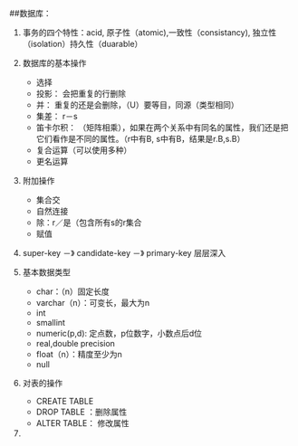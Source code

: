 ##数据库：
1. 事务的四个特性：acid, 原子性（atomic),一致性（consistancy), 独立性（isolation）持久性（duarable）
2. 数据库的基本操作
	- 选择
	- 投影： 会把重复的行删除
	- 并： 重复的还是会删除，（U）要等目，同源（类型相同）
	- 集差： r－s
	- 笛卡尔积： （矩阵相乘），如果在两个关系中有同名的属性，我们还是把它们看作是不同的属性。（r中有B, s中有B，结果是r.B,s.B）
	- 复合运算（可以使用多种）
	- 更名运算 
	
3. 附加操作
	- 集合交
	- 自然连接
	- 除：r／是（包含所有s的r集合
	- 赋值
	
4. super-key －》
	candidate-key －》
	primary-key
	层层深入
	
5. 基本数据类型 
	- char：（n）固定长度
	- varchar（n）：可变长，最大为n
	- int
	- smallint
	- numeric(p,d): 定点数，p位数字，小数点后d位
	- real,double precision
	- float（n）：精度至少为n
	- null
6. 对表的操作
	- CREATE TABLE
	- DROP TABLE ：删除属性
 	- ALTER TABLE： 修改属性
7. 
 